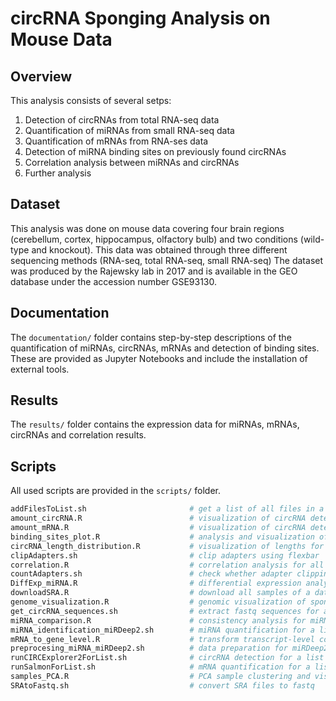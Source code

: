 # circRNA Sponging Analysis on Mouse Data

## Overview
This analysis consists of several setps:
1. Detection of circRNAs from total RNA-seq data
2. Quantification of miRNAs from small RNA-seq data
3. Quantification of mRNAs from RNA-ses data
4. Detection of miRNA binding sites on previously found circRNAs
5. Correlation analysis between miRNAs and circRNAs
6. Further analysis

## Dataset
This analysis was done on mouse data covering four brain regions (cerebellum, cortex, hippocampus, olfactory bulb) and two conditions (wild-type and knockout). This data was obtained through three different sequencing methods (RNA-seq, total RNA-seq, small RNA-seq) The dataset was produced by the Rajewsky lab in 2017 and is available in the GEO database under the accession number GSE93130.

## Documentation
The ```documentation/``` folder contains step-by-step descriptions of the quantification of miRNAs, circRNAs, mRNAs and detection of binding sites. These are provided as Jupyter Notebooks and include the installation of external tools.

## Results
The ```results/``` folder contains the expression data for miRNAs, mRNAs, circRNAs and correlation results.

## Scripts
All used scripts are provided in the ```scripts/``` folder.
```bash
addFilesToList.sh                       # get a list of all files in a folder
amount_circRNA.R                        # visualization of circRNA detection results        
amount_mRNA.R                           # visualization of circRNA detection results                                   
binding_sites_plot.R                    # analysis and visualization of binding sites results           
circRNA_length_distribution.R           # visualization of lengths for detected circRNAs         
clipAdapters.sh                         # clip adapters using flexbar
correlation.R                           # correlation analysis for all circRNA-miRNA pairs and vizualisation of results
countAdapters.sh                        # check whether adapter clipping was successfull
DiffExp_miRNA.R                         # differential expression analysis for miRNA data (WT vs. KO)
downloadSRA.R                           # download all samples of a dataset in SRA format
genome_visualization.R                  # genomic visualization of sponged miRNAs and circRNAs found on the ATXN1 gene
get_circRNA_sequences.sh                # extract fastq sequences for all detected circRNAs
miRNA_comparison.R                      # consistency analysis for miRNAs
miRNA_identification_miRDeep2.sh        # miRNA quantification for a list of samples unsing miRDeep2
mRNA_to_gene_level.R                    # transform transcript-level counts to gene-level counts for mRNA Salmon mapping
preprocesing_miRNA_miRDeep2.sh          # data preparation for miRDeep2
runCIRCExplorer2ForList.sh              # circRNA detection for a list of samples using CIRCExplorer2
runSalmonForList.sh                     # mRNA quantification for a list of samples using Salmon
samples_PCA.R                           # PCA sample clustering and visualization of mRNA counts
SRAtoFastq.sh                           # convert SRA files to fastq
```



